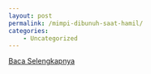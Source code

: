 ```yaml
---
layout: post
permalink: /mimpi-dibunuh-saat-hamil/
categories:
    - Uncategorized
---
```


[Baca Selengkapnya](/06)